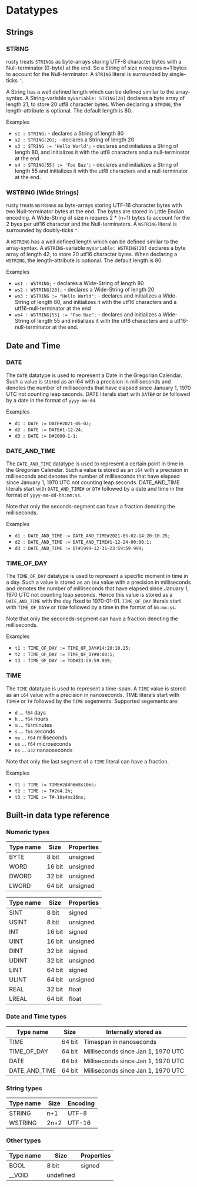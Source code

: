 # Datatypes

## Strings
### STRING
rusty treats `STRING`s as byte-arrays storing UTF-8 character bytes with a Null-terminator (0-byte) at the end. 
So a String of size n requres n+1 bytes to account for the Null-terminator.
A `STRING` literal is surrounded by single-ticks `'`.

A String has a well defined length which can be defined similar to the array-syntax. A String-variable 
`myVariable: STRING[20]` declares a byte array of length 21, to store 20 utf8 character bytes. When 
declaring a `STRING`, the length-attribute is optional. The default length is 80.

Examples
- `s1 : STRING;` - declares a String of length 80
- `s2 : STRING[20];` - declares a String of length 20
- `s3 : STRING := 'Hello World';` - declares and initializes a String of length 80, and initializes it with the utf8 characters and a null-terminator at the end
- `s4 : STRING[55] := 'Foo Baz';` - declares and initializes a String of length 55 and initializes it with the utf8 characters and a null-terminator at the end.

### WSTRING (Wide Strings)
rusty treats `WSTRING`s as byte-arrays storing UTF-16 character bytes with two Null-terminator bytes at the end. The bytes are stored in Little Endian encoding. A Wide-String of size n requres 2 * (n+1) bytes to account for the 2 byes per utf16 character and the Null-terminators. A `WSTRING` literal is surrounded by doubly-ticks `"`.

A `WSTRING` has a well defined length which can be defined similar to the array-syntax. A `WSTRING`-variable 
`myVariable: WSTRING[20]` declares a byte array of length 42, to store 20 utf16 character bytes. When 
declaring a `WSTRING`, the length-attribute is optional. The default length is 80.

Examples
- `ws1 : WSTRING;` - declares a Wide-String of length 80
- `ws2 : WSTRING[20];` - declares a Wide-String of length 20
- `ws3 : WSTRING := "Hello World";` - declares and initializes a Wide-String of length 80, and initializes it with the utf16 characters and a utf16-null-terminator at the end
- `ws4 : WSTRING[55] := "Foo Baz";` - declares and initializes a Wide-String of length 55 and initializes it with the utf8 characters and a utf16-null-terminator at the end.

## Date and Time
### DATE
The `DATE` datatype is used to represent a Date in the Gregorian Calendar. Such a value is 
stored as an i64 with a precision in milliseconds and denotes the number of milliseconds 
that have elapsed since January 1, 1970 UTC not counting leap seconds. DATE literals start 
with `DATE#` or `D#` followed by a date in the format of `yyyy-mm-dd`.

Examples
- `d1 : DATE := DATE#2021-05-02;`
- `d2 : DATE := DATE#1-12-24;`
- `d3 : DATE := D#2000-1-1;`

### DATE_AND_TIME
The `DATE_AND_TIME` datatype is used to represent a certain point in time in the Gregorian Calendar.
Such a value is stored as an `i64` with a precision in milliseconds and denotes the
number of milliseconds that have elapsed since January 1, 1970 UTC not counting leap seconds.
DATE_AND_TIME literals start with `DATE_AND_TIME#` or `DT#` followed by a date and time in the
format of `yyyy-mm-dd-hh:mm:ss`.

Note that only the seconds-segment can have a fraction denoting the milliseconds.

Examples
- `d1 : DATE_AND_TIME := DATE_AND_TIME#2021-05-02-14:20:10.25;`
- `d2 : DATE_AND_TIME := DATE_AND_TIME#1-12-24-00:00:1;`
- `d3 : DATE_AND_TIME := DT#1999-12-31-23:59:59.999;`

### TIME_OF_DAY
The `TIME_OF_DAY` datatype is used to represent a specific moment in time in a day.
Such a value is stored as an `i64` value with a precision in milliseconds and denotes the
number of milliseconds that have elapsed since January 1, 1970 UTC not counting leap seconds.
Hence this value is stored as a `DATE_AND_TIME` with the day fixed to 1970-01-01.
`TIME_OF_DAY` literals start with `TIME_OF_DAY#` or `TOD#` followed by a time in the
format of `hh:mm:ss`.

Note that only the seconeds-segment can have a fraction denoting the milliseconds.

Examples
- `t1 : TIME_OF_DAY := TIME_OF_DAY#14:20:10.25;`
- `t2 : TIME_OF_DAY := TIME_OF_DY#0:00:1;`
- `t3 : TIME_OF_DAY := TOD#23:59:59.999;`

### TIME
The `TIME` datatype is used to represent a time-span. A `TIME` value is stored as an
`i64` value with a precision in nanoseconds.
TIME literals start with `TIME#` or `T#` followed by the `TIME` segements. Supported segements are:
- `d` ... `f64` days
- `h` ... `f64` hours
- `m` ... `f64`minutes
- `s` ... `f64` seconds
- `ms` ... `f64` milliseconds
- `us` ... `f64` microseconds
- `ns` ... `u32` nanaoseconds

Note that only the last segment of a `TIME` literal can have a fraction.

Examples
- `t1 : TIME := TIME#2d4h6m8s10ms;`
- `t2 : TIME := T#2d4.2h;`
- `t3 : TIME := T#-10s4ms16ns;`

## Built-in data type reference

### Numeric types

| Type name | Size   | Properties |
|-----------|--------|------------|
| BYTE      | 8 bit  | unsigned   |
| WORD      | 16 bit | unsigned   |
| DWORD     | 32 bit | unsigned   |
| LWORD     | 64 bit | unsigned   |

| Type name | Size   | Properties |
|-----------|--------|------------|
| SINT      | 8 bit  | signed     |
| USINT     | 8 bit  | unsigned   |
| INT       | 16 bit | signed     |
| UINT      | 16 bit | unsigned   |
| DINT      | 32 bit | signed     |
| UDINT     | 32 bit | unsigned   |
| LINT      | 64 bit | signed     |
| ULINT     | 64 bit | unsigned   |
| REAL      | 32 bit | float      |
| LREAL     | 64 bit | float      |

### Date and Time types

| Type name       | Size   | Internally stored as               |
|-----------------|--------|------------------------------------|
| TIME            | 64 bit | Timespan in nanoseconds            |
| TIME\_OF\_DAY   | 64 bit | Milliseconds since Jan 1, 1970 UTC |
| DATE            | 64 bit | Milliseconds since Jan 1, 1970 UTC |
| DATE\_AND\_TIME | 64 bit | Milliseconds since Jan 1, 1970 UTC |

### String types

| Type name | Size | Encoding |
|-----------|------|----------|
| STRING    | n+1  | UTF-8    |
| WSTRING   | 2n+2 | UTF-16   |

### Other types

| Type name   | Size      | Properties |
|-------------|-----------|------------|
| BOOL        | 8 bit     | signed     |
| \_\_VOID    | undefined |            |
